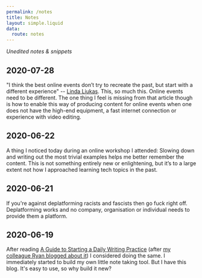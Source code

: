 ```yaml
---
permalink: /notes
title: Notes
layout: simple.liquid
data:
  route: notes
---
```


<em>Unedited notes & snippets</em>

## 2020-07-28

"I think the best online events don’t try to recreate the past, but start with a different experience" -- [Linda Liukas](https://medium.com/@lindaliukas/experiments-with-online-events-13b422c9d5fa).
This, so much this.
Online events need to be different.
The one thing I feel is missing from that article though is how to enable this way of producing content for online events when one does not have the high-end equipment,
a fast internet connection or experience with video editing.

## 2020-06-22

A thing I noticed today during an online workshop I attended: Slowing down and writing out the most trivial examples helps me better remember the content.
This is not something entirely new or enlightening, but it’s to a large extent not how I approached learning tech topics in the past.

## 2020-06-21

If you're against deplatforming racists and fascists then go fuck right off.
Deplatforming works and no company, organisation or individual needs to provide them a platform.

## 2020-06-19

After reading [A Guide to Starting a Daily Writing Practice](https://notebook.drmaciver.com/posts/2020-06-08-10:11.html)
(after [my colleague Ryan blogged about it](https://blog.harterrt.com/notebook/2020-06-16.html)) I considered doing the same.
I immediately started to build my own little note taking tool.
But I have this blog. It's easy to use, so why build it new?

